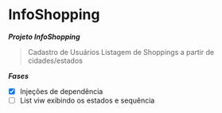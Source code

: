 # InfoShopping

**_Projeto InfoShopping_**

>Cadastro de Usuários
>Listagem de Shoppings a partir de cidades/estados

**_Fases_**

- [x] Injeções de dependência
- [ ] List viw exibindo os estados e sequência
